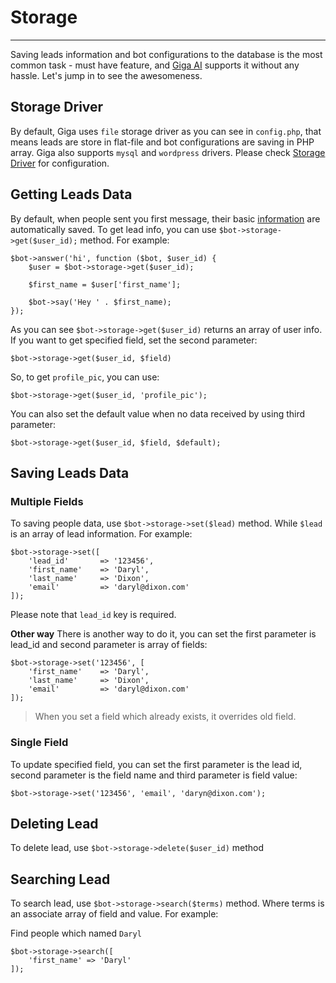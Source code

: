 # Storage
---
Saving leads information and bot configurations to the database is the most common task - must have feature, and [Giga AI](/) supports it without any hassle. Let's jump in to see the awesomeness.

## Storage Driver
By default, Giga uses `file` storage driver as you can see in `config.php`, that means leads are store in flat-file and bot configurations are saving in PHP array. Giga also supports `mysql` and `wordpress` drivers. Please check [Storage Driver](/docs/standalone/storage-drivers) for configuration.

## Getting Leads Data
By default, when people sent you first message, their basic [information](/docs/standalone/shortcodes) are automatically saved. To get lead info, you can use `$bot->storage->get($user_id);` method. For example:

```
$bot->answer('hi', function ($bot, $user_id) {
	$user = $bot->storage->get($user_id);
	
	$first_name = $user['first_name'];

	$bot->say('Hey ' . $first_name);
});
```

As you can see `$bot->storage->get($user_id)` returns an array of user info. If you want to get specified field, set the second parameter:

```
$bot->storage->get($user_id, $field)
```

So, to get `profile_pic`, you can use:

```
$bot->storage->get($user_id, 'profile_pic');
```

You can also set the default value when no data received by using third parameter:

```
$bot->storage->get($user_id, $field, $default);
```

## Saving Leads Data

### Multiple Fields
To saving people data, use `$bot->storage->set($lead)` method. While `$lead` is an array of lead information. For example:

```
$bot->storage->set([
	'lead_id' 		=> '123456',
	'first_name' 	=> 'Daryl',
	'last_name' 	=> 'Dixon',
	'email'			=> 'daryl@dixon.com'
]);
```

Please note that `lead_id` key is required.

**Other way**
There is another way to do it, you can set the first parameter is lead_id and second parameter is array of fields:
```
$bot->storage->set('123456', [
	'first_name' 	=> 'Daryl',
	'last_name' 	=> 'Dixon',
	'email'			=> 'daryl@dixon.com'
]);
```

> When you set a field which already exists, it overrides old field.

### Single Field
To update specified field, you can set the first parameter is the lead id, second parameter is the field name and third parameter is field value:
```
$bot->storage->set('123456', 'email', 'daryn@dixon.com');
```

## Deleting Lead
To delete lead, use `$bot->storage->delete($user_id)` method

## Searching Lead
To search lead, use `$bot->storage->search($terms)` method. Where terms is an associate array of field and value. For example:

Find people which named `Daryl`
```
$bot->storage->search([
	'first_name' => 'Daryl'
]);
```
